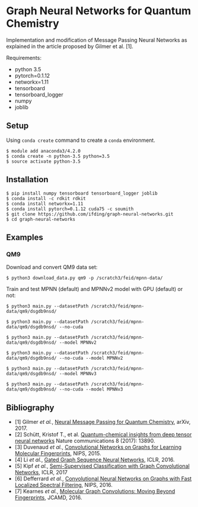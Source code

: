 # Graph Neural Networks for Quantum Chemistry

Implementation and modification of Message Passing Neural Networks as explained in the article proposed by Gilmer et al. [1].

Requirements:
- python 3.5
- pytorch=0.1.12
- networkx=1.11
- tensorboard
- tensorboard_logger
- numpy
- joblib


## Setup

Using `conda create` command to create a `conda` environment.

    $ module add anaconda3/4.2.0
    $ conda create -n python-3.5 python=3.5
    $ source activate python-3.5


## Installation

    $ pip install numpy tensorboard tensorboard_logger joblib
    $ conda install -c rdkit rdkit 
    $ conda install networkx=1.11
    $ conda install pytorch=0.1.12 cuda75 -c soumith
    $ git clone https://github.com/ifding/graph-neural-networks.git
    $ cd graph-neural-networks


## Examples

### QM9

Download and convert QM9 data set:

    $ python3 download_data.py qm9 -p /scratch3/feid/mpnn-data/

Train and test MPNN (default) and MPNNv2 model with GPU (default) or not:

    $ python3 main.py --datasetPath /scratch3/feid/mpnn-data/qm9/dsgdb9nsd/

    $ python3 main.py --datasetPath /scratch3/feid/mpnn-data/qm9/dsgdb9nsd/ --no-cuda
    
    $ python3 main.py --datasetPath /scratch3/feid/mpnn-data/qm9/dsgdb9nsd/ --model MPNNv2
        
    $ python3 main.py --datasetPath /scratch3/feid/mpnn-data/qm9/dsgdb9nsd/ --no-cuda --model MPNNv2

    $ python3 main.py --datasetPath /scratch3/feid/mpnn-data/qm9/dsgdb9nsd/ --model MPNNv3
        
    $ python3 main.py --datasetPath /scratch3/feid/mpnn-data/qm9/dsgdb9nsd/ --no-cuda --model MPNNv3


## Bibliography

- [1] Gilmer *et al.*, [Neural Message Passing for Quantum Chemistry](https://arxiv.org/pdf/1704.01212.pdf), arXiv, 2017.
- [2] Schütt, Kristof T., et al. [Quantum-chemical insights from deep tensor neural networks](https://www.nature.com/articles/ncomms13890.pdf) Nature communications 8 (2017): 13890.
- [3] Duvenaud *et al.*, [Convolutional Networks on Graphs for Learning Molecular Fingerprints](https://arxiv.org/abs/1606.09375), NIPS, 2015.
- [4] Li *et al.*, [Gated Graph Sequence Neural Networks](https://arxiv.org/abs/1511.05493), ICLR, 2016. 
- [5] Kipf *et al.*, [Semi-Supervised Classification with Graph Convolutional Networks](https://arxiv.org/abs/1609.02907), ICLR, 2017
- [6] Defferrard *et al.*, [Convolutional Neural Networks on Graphs with Fast Localized Spectral Filtering](https://arxiv.org/abs/1606.09375), NIPS, 2016. 
- [7] Kearnes *et al.*, [Molecular Graph Convolutions: Moving Beyond Fingerprints](https://arxiv.org/abs/1603.00856), JCAMD, 2016. 